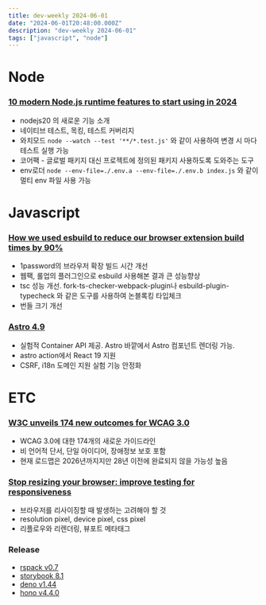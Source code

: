 ```yaml
---
title: dev-weekly 2024-06-01
date: "2024-06-01T20:48:00.000Z"
description: "dev-weekly 2024-06-01"
tags: ["javascript", "node"]
---
```


# Node

### **[10 modern Node.js runtime features to start using in 2024](https://snyk.io/blog/10-modern-node-js-runtime-features/)**

- nodejs20 의 새로운 기능 소개
- 네이티브 테스트, 목킹, 테스트 커버리지
- 와치모드 `node --watch --test '**/*.test.js'` 와 같이 사용하여 변경 시 마다 테스트 실행 가능
- 코어팩 - 글로벌 패키지 대신 프로젝트에 정의된 패키지 사용하도록 도와주는 도구
- env로더 `node --env-file=./.env.a --env-file=./.env.b index.js` 와 같이 멀티 env 파일 사용 가능

# Javascript

### **[How we used esbuild to reduce our browser extension build times by 90%](https://blog.1password.com/new-extension-build-system/)**

- 1password의 브라우저 확장 빌드 시간 개선
- 웹팩, 롤업의 플러그인으로 esbuild 사용해본 결과 큰 성능향상
- tsc 성능 개선. fork-ts-checker-webpack-plugin나 esbuild-plugin-typecheck 와 같은 도구를 사용하여 논블록킹 타입체크
- 번들 크기 개선

### **[Astro 4.9](https://astro.build/blog/astro-490/)**

- 실험적 Container API 제공. Astro 바깥에서 Astro 컴포넌트 렌더링 가능.
- astro action에서 React 19 지원
- CSRF, i18n 도메인 지원 실험 기능 안정화

# ETC

### **[W3C unveils 174 new outcomes for WCAG 3.0](https://www.deque.com/blog/w3c-unveils-174-new-outcomes-for-wcag-3-0/)**

- WCAG 3.0에 대한 174개의 새로운 가이드라인
- 비 언어적 단서, 단일 아이디어, 장애정보 보호 포함
- 현재 로드맵은 2026년까지지만 28년 이전에 완료되지 않을 가능성 높음

### **[Stop resizing your browser: improve testing for responsiveness](https://www.jenchan.biz/blog/stop-resizing-your-browser-improve-responsive-testing)**

- 브라우저를 리사이징할 때 발생하는 고려해야 할 것
- resolution pixel, device pixel, css pixel
- 리플로우와 리렌더링, 뷰포트 메타태그

### **Release**

- [rspack v0.7](https://www.rspack.dev/blog/announcing-0-7)
- [storybook 8.1](https://storybook.js.org/blog/storybook-8-1/)
- [deno v1.44](https://deno.com/blog/v1.44)
- [hono v4.4.0](https://github.com/honojs/hono/releases/tag/v4.4.0)
